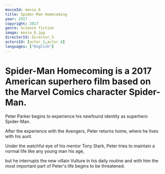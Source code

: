 ```yaml
---
movieId: movie_6
title: Spider-Man Homecoming
year: 2017
copyright: 2017
genre: Science fiction
image: movie_6.jpg
directorId: director_5
actorsId: [actor_1,actor_6]
languages: ["English"]
---
```


# Spider-Man Homecoming is a 2017 American superhero film based on the Marvel Comics character Spider-Man.
Peter Parker begins to experience his newfound identity as superhero Spider-Man.

After the experience with the Avengers, Peter returns home, where he lives with his aunt.

Under the watchful eye of his mentor Tony Stark, Peter tries to maintain a normal life like any young man his age,

but he interrupts the new villain Vulture in his daily routine and with him the most important part of Peter's life begins to be threatened.